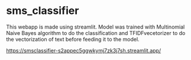 # sms_classifier
This webapp is made using streamlit. Model was trained with Multinomial Naive Bayes algorithm to do the classification and TFIDFvecetorizer to do the vectorization of text before feeding it to the model.


https://smsclassifier-s2appec5ggwkymj7zk3j7sh.streamlit.app/
